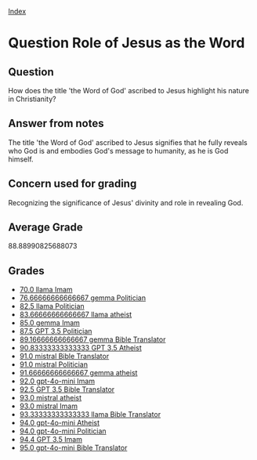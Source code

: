 
[Index](../../index.md)
# Question Role of Jesus as the Word
## Question
How does the title 'the Word of God' ascribed to Jesus highlight his nature in Christianity?

## Answer from notes
The title 'the Word of God' ascribed to Jesus signifies that he fully reveals who God is and embodies God's message to humanity, as he is God himself.

## Concern used for grading
Recognizing the significance of Jesus' divinity and role in revealing God.

## Average Grade
88.88990825688073

## Grades
 * [70.0 llama Imam](../answers/llama_Imam/Role_of_Jesus_as_the_Word.md)
 * [76.66666666666667 gemma Politician](../answers/gemma_Politician/Role_of_Jesus_as_the_Word.md)
 * [82.5 llama Politician](../answers/llama_Politician/Role_of_Jesus_as_the_Word.md)
 * [83.66666666666667 llama atheist](../answers/llama_atheist/Role_of_Jesus_as_the_Word.md)
 * [85.0 gemma Imam](../answers/gemma_Imam/Role_of_Jesus_as_the_Word.md)
 * [87.5 GPT 3.5 Politician](../answers/GPT_3.5_Politician/Role_of_Jesus_as_the_Word.md)
 * [89.16666666666667 gemma Bible Translator](../answers/gemma_Bible_Translator/Role_of_Jesus_as_the_Word.md)
 * [90.83333333333333 GPT 3.5 Atheist](../answers/GPT_3.5_Atheist/Role_of_Jesus_as_the_Word.md)
 * [91.0 mistral Bible Translator](../answers/mistral_Bible_Translator/Role_of_Jesus_as_the_Word.md)
 * [91.0 mistral Politician](../answers/mistral_Politician/Role_of_Jesus_as_the_Word.md)
 * [91.66666666666667 gemma atheist](../answers/gemma_atheist/Role_of_Jesus_as_the_Word.md)
 * [92.0 gpt-4o-mini Imam](../answers/gpt-4o-mini_Imam/Role_of_Jesus_as_the_Word.md)
 * [92.5 GPT 3.5 Bible Translator](../answers/GPT_3.5_Bible_Translator/Role_of_Jesus_as_the_Word.md)
 * [93.0 mistral atheist](../answers/mistral_atheist/Role_of_Jesus_as_the_Word.md)
 * [93.0 mistral Imam](../answers/mistral_Imam/Role_of_Jesus_as_the_Word.md)
 * [93.33333333333333 llama Bible Translator](../answers/llama_Bible_Translator/Role_of_Jesus_as_the_Word.md)
 * [94.0 gpt-4o-mini Atheist](../answers/gpt-4o-mini_Atheist/Role_of_Jesus_as_the_Word.md)
 * [94.0 gpt-4o-mini Politician](../answers/gpt-4o-mini_Politician/Role_of_Jesus_as_the_Word.md)
 * [94.4 GPT 3.5 Imam](../answers/GPT_3.5_Imam/Role_of_Jesus_as_the_Word.md)
 * [95.0 gpt-4o-mini Bible Translator](../answers/gpt-4o-mini_Bible_Translator/Role_of_Jesus_as_the_Word.md)
